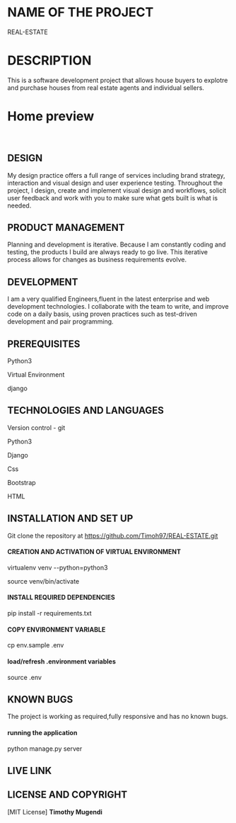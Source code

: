 # NAME OF THE PROJECT
REAL-ESTATE 
# DESCRIPTION
This is a software development project that allows house buyers to explotre and purchase houses from real estate agents and individual sellers.
# Home preview
<img href="static/images/Screenshot from 2022-03-03 16-32-28.png">
<img href="static/images/Screenshot from 2022-03-03 16-32-59.png">

## DESIGN
My design practice offers a full range of services including brand strategy, interaction and visual design and user experience testing.
Throughout the project, I design, create and implement visual design and workflows, solicit user feedback and work with you to make sure what gets built is what is needed.

## PRODUCT MANAGEMENT
Planning and development is iterative. Because I am constantly coding and testing, the products I build are always ready to go live. 
This iterative process allows for changes as business requirements evolve.
## DEVELOPMENT
I am a very qualified Engineers,fluent in the latest enterprise and web development technologies.
I collaborate with the team to write, and improve code on a daily basis, using proven practices such as test-driven development and pair programming.
## PREREQUISITES
Python3

Virtual Environment

django

## TECHNOLOGIES AND LANGUAGES

Version control - git 

Python3

Django

Css 

Bootstrap

HTML

## INSTALLATION AND SET UP

Git clone the repository at https://github.com/Timoh97/REAL-ESTATE.git


#### CREATION AND ACTIVATION OF VIRTUAL ENVIRONMENT

virtualenv venv --python=python3

source venv/bin/activate

#### INSTALL REQUIRED DEPENDENCIES

pip install -r requirements.txt

#### COPY ENVIRONMENT VARIABLE

cp env.sample .env

#### load/refresh .environment variables

source .env

## KNOWN BUGS
The project is working as required,fully responsive and has no known bugs.

#### running the application

python manage.py server

## LIVE LINK

 ## LICENSE AND COPYRIGHT
[MIT License] **Timothy Mugendi**